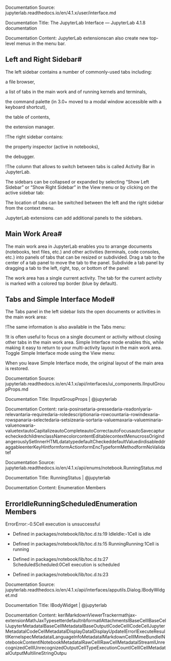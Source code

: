 Documentation Source:
jupyterlab.readthedocs.io/en/4.1.x/user/interface.md

Documentation Title:
The JupyterLab Interface — JupyterLab 4.1.8 documentation

Documentation Content:
JupyterLab extensionscan also create new top-level menus in the menu
bar.

Left and Right Sidebar#
-----------------------

The left sidebar contains a number of commonly-used tabs including:

a file browser,

a list of tabs in the main work and of running kernels and terminals,

the command palette (in 3.0+ moved to a modal window accessible with a keyboard shortcut),

the table of contents,

the extension manager.


!The right sidebar contains:

the property inspector (active in notebooks),

the debugger.


!The column that allows to switch between tabs is called Activity Bar in JupyterLab.

The sidebars can be collapsed or expanded by selecting “Show Left Sidebar”
or “Show Right Sidebar” in the View menu or by clicking on the active sidebar tab:

The location of tabs can be switched between the left and the right sidebar from the context menu.

JupyterLab extensions can add additional panels to the sidebars.

Main Work Area#
---------------

The main work area in JupyterLab enables you to arrange documents (notebooks,
text files, etc.) and other activities (terminals, code consoles, etc.) into
panels of tabs that can be resized or subdivided. Drag a tab to the center of a
tab panel to move the tab to the panel. Subdivide a tab panel by dragging a tab to
the left, right, top, or bottom of the panel:

The work area has a single current activity. The tab for the current activity is
marked with a colored top border (blue by default).

Tabs and Simple Interface Mode#
-------------------------------

The Tabs panel in the left sidebar lists the open documents or
activities in the main work area:

!The same information is also available in the Tabs menu:

!It is often useful to focus on a single document or activity without closing
other tabs in the main work area. Simple Interface mode enables this, while making
it easy to return to your multi-activity layout in the main work area.
Toggle Simple Interface mode using the View menu:

When you leave Simple Interface mode, the original layout of the main
area is restored.



Documentation Source:
jupyterlab.readthedocs.io/en/4.1.x/api/interfaces/ui_components.IInputGroupProps.md

Documentation Title:
IInputGroupProps | @jupyterlab

Documentation Content:
raria-posinsetaria-pressedaria-readonlyaria-relevantaria-requiredaria-roledescriptionaria-rowcountaria-rowindexaria-rowspanaria-selectedaria-setsizearia-sortaria-valuemaxaria-valueminaria-valuenowaria-valuetextautoCapitalizeautoCompleteautoCorrectautoFocusautoSavecapturecheckedchildrenclassNamecolorcontentEditablecontextMenucrossOrigindangerouslySetInnerHTMLdatatypedefaultCheckeddefaultValuedirdisableddraggableenterKeyHintformformActionformEncTypeformMethodformNoValidatef



Documentation Source:
jupyterlab.readthedocs.io/en/4.1.x/api/enums/notebook.RunningStatus.md

Documentation Title:
RunningStatus | @jupyterlab

Documentation Content:
Enumeration Members

ErrorIdleRunningScheduledEnumeration Members
-------------------

ErrorError:-0.5Cell execution is unsuccessful

- Defined in packages/notebook/lib/toc.d.ts:19
IdleIdle:-1Cell is idle

- Defined in packages/notebook/lib/toc.d.ts:15
RunningRunning:1Cell is running

- Defined in packages/notebook/lib/toc.d.ts:27
ScheduledScheduled:0Cell execution is scheduled

- Defined in packages/notebook/lib/toc.d.ts:23



Documentation Source:
jupyterlab.readthedocs.io/en/4.1.x/api/interfaces/apputils.Dialog.IBodyWidget.md

Documentation Title:
IBodyWidget | @jupyterlab

Documentation Content:
kerIMarkdownViewerTrackermathjax-extensionMathJaxTypesetterdefaultnbformatIAttachmentsIBaseCellIBaseCellJupyterMetadataIBaseCellMetadataIBaseOutputICodeCellICodeCellJupyterMetadataICodeCellMetadataIDisplayDataIDisplayUpdateIErrorIExecuteResultIKernelspecMetadataILanguageInfoMetadataIMarkdownCellIMimeBundleINotebookContentINotebookMetadataIRawCellIRawCellMetadataIStreamIUnrecognizedCellIUnrecognizedOutputCellTypeExecutionCountICellICellMetadataIOutputMultilineStringOutpu



